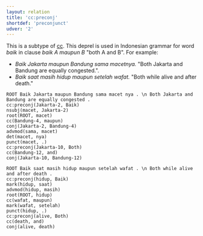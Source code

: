 ```yaml
---
layout: relation
title: 'cc:preconj'
shortdef: 'preconjunct'
udver: '2'
---
```


This is a subtype of [cc]().
This deprel is used in Indonesian grammar for word _baik_ in clause _baik A maupun B_ "both A and B". For example:
* _Baik Jakarta maupun Bandung sama macetnya._ "Both Jakarta and Bandung are equally congested.".
* _Baik saat masih hidup maupun setelah wafat._ "Both while alive and after death."


~~~ sdparse
ROOT Baik Jakarta maupun Bandung sama macet nya . \n Both Jakarta and Bandung are equally congested .
cc:preconj(Jakarta-2, Baik)
nsubj(macet, Jakarta-2)
root(ROOT, macet)
cc(Bandung-4, maupun)
conj(Jakarta-2, Bandung-4)
advmod(sama, macet)
det(macet, nya)
punct(macet, .)
cc:preconj(Jakarta-10, Both)
cc(Bandung-12, and)
conj(Jakarta-10, Bandung-12)
~~~

~~~ sdparse
ROOT Baik saat masih hidup maupun setelah wafat . \n Both while alive and after death .
cc:preconj(hidup, Baik)
mark(hidup, saat)
advmod(hidup, masih)
root(ROOT, hidup)
cc(wafat, maupun)
mark(wafat, setelah)
punct(hidup, .)
cc:preconj(alive, Both)
cc(death, and)
conj(alive, death)
~~~


